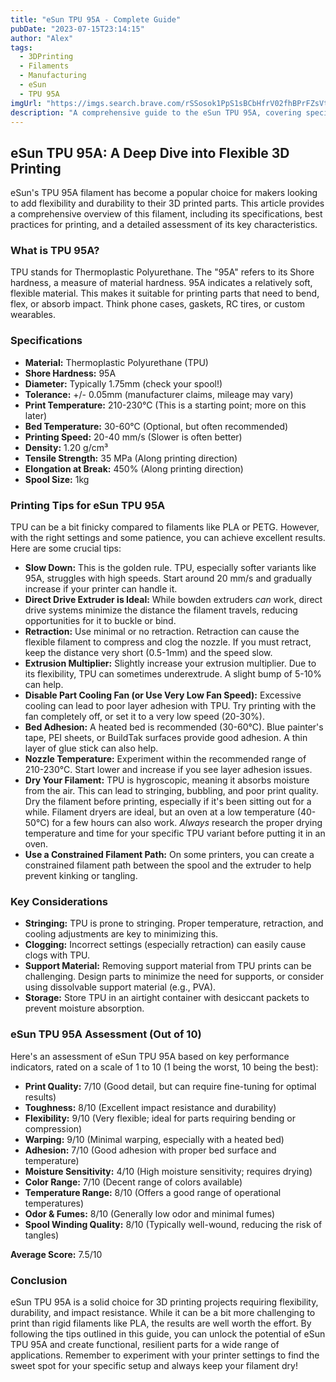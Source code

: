 ```yaml
---
title: "eSun TPU 95A - Complete Guide"
pubDate: "2023-07-15T23:14:15"
author: "Alex"
tags:
  - 3DPrinting
  - Filaments
  - Manufacturing
  - eSun
  - TPU 95A
imgUrl: "https://imgs.search.brave.com/rSSosok1PpS1sBCbHfrV02fhBPrFZsVt5Cy1vIsiQyQ/rs:fit:860:0:0:0/g:ce/aHR0cHM6Ly91ZWVz/aG9wLmx5MjAwLWNk/bi5jb20vdV9maWxl/L1VQQkMvVVBCQzgx/MC8yNTAyLzA3L3By/b2R1Y3RzLzc3YmE2/N2NjNWYuanBn"
description: "A comprehensive guide to the eSun TPU 95A, covering specifications, usage tips, and comparisons with similar products."
---
```


## eSun TPU 95A: A Deep Dive into Flexible 3D Printing

eSun's TPU 95A filament has become a popular choice for makers looking to add flexibility and durability to their 3D printed parts. This article provides a comprehensive overview of this filament, including its specifications, best practices for printing, and a detailed assessment of its key characteristics.

### What is TPU 95A?

TPU stands for Thermoplastic Polyurethane. The "95A" refers to its Shore hardness, a measure of material hardness. 95A indicates a relatively soft, flexible material. This makes it suitable for printing parts that need to bend, flex, or absorb impact. Think phone cases, gaskets, RC tires, or custom wearables.

### Specifications

*   **Material:** Thermoplastic Polyurethane (TPU)
*   **Shore Hardness:** 95A
*   **Diameter:** Typically 1.75mm (check your spool!)
*   **Tolerance:** +/- 0.05mm (manufacturer claims, mileage may vary)
*   **Print Temperature:** 210-230°C (This is a starting point; more on this later)
*   **Bed Temperature:** 30-60°C (Optional, but often recommended)
*   **Printing Speed:** 20-40 mm/s (Slower is often better)
*   **Density:** 1.20 g/cm³
*   **Tensile Strength:** 35 MPa (Along printing direction)
*   **Elongation at Break:** 450% (Along printing direction)
*   **Spool Size:** 1kg

### Printing Tips for eSun TPU 95A

TPU can be a bit finicky compared to filaments like PLA or PETG. However, with the right settings and some patience, you can achieve excellent results. Here are some crucial tips:

*   **Slow Down:** This is the golden rule. TPU, especially softer variants like 95A, struggles with high speeds. Start around 20 mm/s and gradually increase if your printer can handle it.
*   **Direct Drive Extruder is Ideal:** While bowden extruders *can* work, direct drive systems minimize the distance the filament travels, reducing opportunities for it to buckle or bind.
*   **Retraction:** Use minimal or no retraction. Retraction can cause the flexible filament to compress and clog the nozzle. If you must retract, keep the distance very short (0.5-1mm) and the speed slow.
*   **Extrusion Multiplier:** Slightly increase your extrusion multiplier. Due to its flexibility, TPU can sometimes underextrude. A slight bump of 5-10% can help.
*   **Disable Part Cooling Fan (or Use Very Low Fan Speed):** Excessive cooling can lead to poor layer adhesion with TPU. Try printing with the fan completely off, or set it to a very low speed (20-30%).
*   **Bed Adhesion:** A heated bed is recommended (30-60°C). Blue painter's tape, PEI sheets, or BuildTak surfaces provide good adhesion. A thin layer of glue stick can also help.
*   **Nozzle Temperature:** Experiment within the recommended range of 210-230°C. Start lower and increase if you see layer adhesion issues.
*   **Dry Your Filament:** TPU is hygroscopic, meaning it absorbs moisture from the air. This can lead to stringing, bubbling, and poor print quality. Dry the filament before printing, especially if it's been sitting out for a while. Filament dryers are ideal, but an oven at a low temperature (40-50°C) for a few hours can also work. *Always* research the proper drying temperature and time for your specific TPU variant before putting it in an oven.
*   **Use a Constrained Filament Path:** On some printers, you can create a constrained filament path between the spool and the extruder to help prevent kinking or tangling.

### Key Considerations

*   **Stringing:** TPU is prone to stringing. Proper temperature, retraction, and cooling adjustments are key to minimizing this.
*   **Clogging:** Incorrect settings (especially retraction) can easily cause clogs with TPU.
*   **Support Material:** Removing support material from TPU prints can be challenging. Design parts to minimize the need for supports, or consider using dissolvable support material (e.g., PVA).
*   **Storage:** Store TPU in an airtight container with desiccant packets to prevent moisture absorption.

### eSun TPU 95A Assessment (Out of 10)

Here's an assessment of eSun TPU 95A based on key performance indicators, rated on a scale of 1 to 10 (1 being the worst, 10 being the best):

*   **Print Quality:** 7/10 (Good detail, but can require fine-tuning for optimal results)
*   **Toughness:** 8/10 (Excellent impact resistance and durability)
*   **Flexibility:** 9/10 (Very flexible; ideal for parts requiring bending or compression)
*   **Warping:** 9/10 (Minimal warping, especially with a heated bed)
*   **Adhesion:** 7/10 (Good adhesion with proper bed surface and temperature)
*   **Moisture Sensitivity:** 4/10 (High moisture sensitivity; requires drying)
*   **Color Range:** 7/10 (Decent range of colors available)
*   **Temperature Range:** 8/10 (Offers a good range of operational temperatures)
*   **Odor & Fumes:** 8/10 (Generally low odor and minimal fumes)
*   **Spool Winding Quality:** 8/10 (Typically well-wound, reducing the risk of tangles)

**Average Score:** 7.5/10

### Conclusion

eSun TPU 95A is a solid choice for 3D printing projects requiring flexibility, durability, and impact resistance. While it can be a bit more challenging to print than rigid filaments like PLA, the results are well worth the effort. By following the tips outlined in this guide, you can unlock the potential of eSun TPU 95A and create functional, resilient parts for a wide range of applications. Remember to experiment with your printer settings to find the sweet spot for your specific setup and always keep your filament dry!
